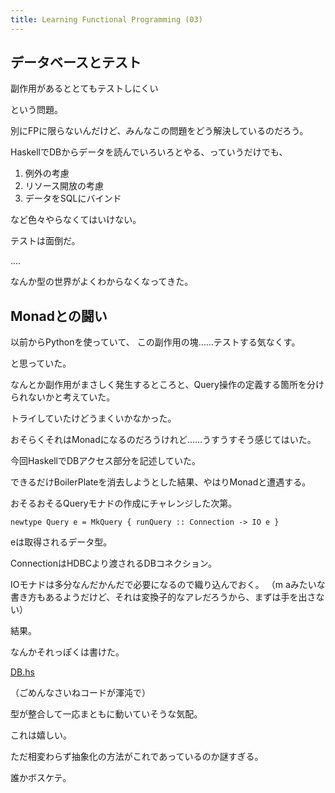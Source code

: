 ```yaml
---
title: Learning Functional Programming (03)
---
```


## データベースとテスト

副作用があるととてもテストしにくい


という問題。

別にFPに限らないんだけど、みんなこの問題をどう解決しているのだろう。

HaskellでDBからデータを読んでいろいろとやる、っていうだけでも、

1. 例外の考慮
2. リソース開放の考慮
3. データをSQLにバインド


など色々やらなくてはいけない。

テストは面倒だ。



....


なんか型の世界がよくわからなくなってきた。



## Monadとの闘い


以前からPythonを使っていて、
この副作用の塊……テストする気なくす。

と思っていた。

なんとか副作用がまさしく発生するところと、Query操作の定義する箇所を分けられないかと考えていた。

トライしていたけどうまくいかなかった。

おそらくそれはMonadになるのだろうけれど……うすうすそう感じてはいた。


今回HaskellでDBアクセス部分を記述していた。


できるだけBoilerPlateを消去しようとした結果、やはりMonadと遭遇する。


おそるおそるQueryモナドの作成にチャレンジした次第。

    newtype Query e = MkQuery { runQuery :: Connection -> IO e }

eは取得されるデータ型。

ConnectionはHDBCより渡されるDBコネクション。

IOモナドは多分なんだかんだで必要になるので織り込んでおく。
（m aみたいな書き方もあるようだけど、それは変換子的なアレだろうから、まずは手を出さない）


結果。


なんかそれっぽくは書けた。

[DB.hs](https://github.com/utky/ily/blob/dev-init/src/Ily/DB.hs)

（ごめんなさいねコードが渾沌で）

型が整合して一応まともに動いていそうな気配。

これは嬉しい。


ただ相変わらず抽象化の方法がこれであっているのか謎すぎる。

誰かボスケテ。
